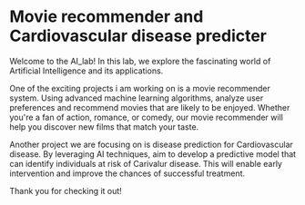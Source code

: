 # Movie recommender and Cardiovascular disease predicter

Welcome to the AI_lab! In this lab, we explore the fascinating world of Artificial Intelligence and its applications.

One of the exciting projects i am working on is a movie recommender system. Using advanced machine learning algorithms, analyze user preferences and recommend movies that are likely to be enjoyed. Whether you're a fan of action, romance, or comedy, our movie recommender will help you discover new films that match your taste.

Another project we are focusing on is disease prediction for Cardiovascular disease. By leveraging AI techniques, aim to develop a predictive model that can identify individuals at risk of Carivalur disease. This will enable early intervention and improve the chances of successful treatment.

Thank you for checking it out!
